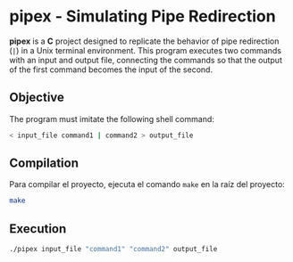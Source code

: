# pipex - Simulating Pipe Redirection

**pipex** is a **C** project designed to replicate the behavior of pipe redirection (`|`) in a Unix terminal environment. This program executes two commands with an input and output file, connecting the commands so that the output of the first command becomes the input of the second.

## Objective

The program must imitate the following shell command:
```bash
< input_file command1 | command2 > output_file
```

## Compilation

Para compilar el proyecto, ejecuta el comando `make` en la raíz del proyecto:

```bash
make
```

## Execution

```bash
./pipex input_file "command1" "command2" output_file
```
